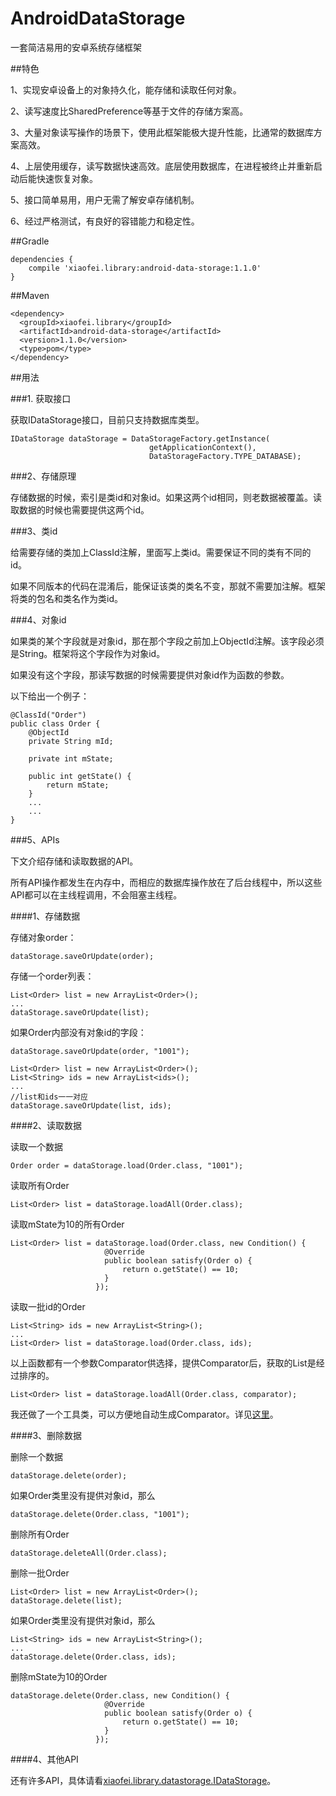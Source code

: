 # AndroidDataStorage

一套简洁易用的安卓系统存储框架

##特色

1、实现安卓设备上的对象持久化，能存储和读取任何对象。

2、读写速度比SharedPreference等基于文件的存储方案高。

3、大量对象读写操作的场景下，使用此框架能极大提升性能，比通常的数据库方案高效。

4、上层使用缓存，读写数据快速高效。底层使用数据库，在进程被终止并重新启动后能快速恢复对象。

5、接口简单易用，用户无需了解安卓存储机制。

6、经过严格测试，有良好的容错能力和稳定性。

##Gradle

```
dependencies {
    compile 'xiaofei.library:android-data-storage:1.1.0'
}
```

##Maven

```
<dependency>
  <groupId>xiaofei.library</groupId>
  <artifactId>android-data-storage</artifactId>
  <version>1.1.0</version>
  <type>pom</type>
</dependency>
```

##用法

###1. 获取接口

   获取IDataStorage接口，目前只支持数据库类型。
```
IDataStorage dataStorage = DataStorageFactory.getInstance(
                               getApplicationContext(),
                               DataStorageFactory.TYPE_DATABASE);
```
###2、存储原理

存储数据的时候，索引是类id和对象id。如果这两个id相同，则老数据被覆盖。读取数据的时候也需要提供这两个id。

###3、类id

给需要存储的类加上ClassId注解，里面写上类id。需要保证不同的类有不同的id。

如果不同版本的代码在混淆后，能保证该类的类名不变，那就不需要加注解。框架将类的包名和类名作为类id。

###4、对象id

如果类的某个字段就是对象id，那在那个字段之前加上ObjectId注解。该字段必须是String。框架将这个字段作为对象id。

如果没有这个字段，那读写数据的时候需要提供对象id作为函数的参数。

以下给出一个例子：

```
@ClassId("Order")
public class Order {
    @ObjectId
    private String mId;

    private int mState;

    public int getState() {
        return mState;
    }
    ...
    ...
}
```

###5、APIs

下文介绍存储和读取数据的API。

所有API操作都发生在内存中，而相应的数据库操作放在了后台线程中，所以这些API都可以在主线程调用，不会阻塞主线程。

####1、存储数据

存储对象order：

```
dataStorage.saveOrUpdate(order);
```

存储一个order列表：

```
List<Order> list = new ArrayList<Order>();
...
dataStorage.saveOrUpdate(list);
```

如果Order内部没有对象id的字段：

```
dataStorage.saveOrUpdate(order, "1001");

List<Order> list = new ArrayList<Order>();
List<String> ids = new ArrayList<ids>();
...
//list和ids一一对应
dataStorage.saveOrUpdate(list, ids);
```

####2、读取数据

读取一个数据

```
Order order = dataStorage.load(Order.class, "1001");
```

读取所有Order

```
List<Order> list = dataStorage.loadAll(Order.class);
```

读取mState为10的所有Order

```
List<Order> list = dataStorage.load(Order.class, new Condition() {
                     @Override
                     public boolean satisfy(Order o) {
                         return o.getState() == 10;
                     }
                   });
```

读取一批id的Order

```
List<String> ids = new ArrayList<String>();
...
List<Order> list = dataStorage.load(Order.class, ids);
```

以上函数都有一个参数Comparator供选择，提供Comparator后，获取的List是经过排序的。

```
List<Order> list = dataStorage.loadAll(Order.class, comparator);
```

我还做了一个工具类，可以方便地自动生成Comparator。详见[这里](https://github.com/Xiaofei-it/ComparatorGenerator)。

####3、删除数据

删除一个数据

```
dataStorage.delete(order);
```

如果Order类里没有提供对象id，那么

```
dataStorage.delete(Order.class, "1001");
```

删除所有Order

```
dataStorage.deleteAll(Order.class);
```

删除一批Order

```
List<Order> list = new ArrayList<Order>();
dataStorage.delete(list);
```

如果Order类里没有提供对象id，那么

```
List<String> ids = new ArrayList<String>();
...
dataStorage.delete(Order.class, ids);
```

删除mState为10的Order


```
dataStorage.delete(Order.class, new Condition() {
                     @Override
                     public boolean satisfy(Order o) {
                         return o.getState() == 10;
                     }
                   });
```

####4、其他API

还有许多API，具体请看[xiaofei.library.datastorage.IDataStorage](https://github.com/Xiaofei-it/AndroidDataStorage/blob/master/android-data-storage/src/main/java/xiaofei/library/datastorage/IDataStorage.java)。
